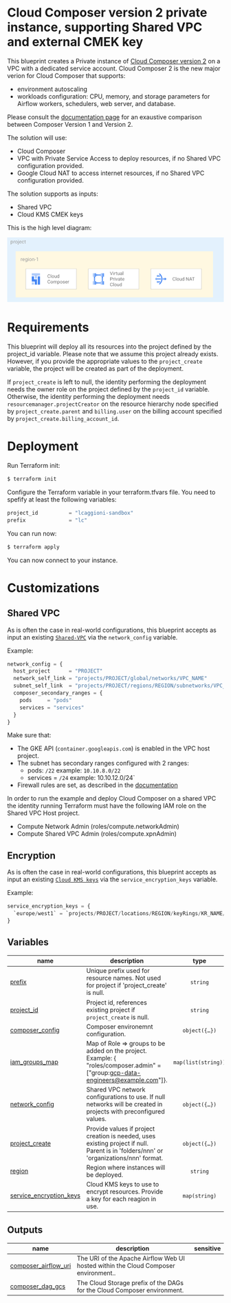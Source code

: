 # Cloud Composer version 2 private instance, supporting Shared VPC and external CMEK key

This blueprint creates a Private instance of [Cloud Composer version 2](https://cloud.google.com/composer/docs/composer-2/composer-versioning-overview) on a VPC with a dedicated service account. Cloud Composer 2 is the new major verion for Cloud Composer that supports:
 - environment autoscaling
 - workloads configuration: CPU, memory, and storage parameters for Airflow workers, schedulers, web server, and database.

Please consult the [documentation page](https://cloud.google.com/composer/docs/composer-2/composer-versioning-overview) for an exaustive comparison between Composer Version 1 and Version 2.

The solution will use:
 - Cloud Composer 
 - VPC with Private Service Access to deploy resources, if no Shared VPC configuration provided.
 - Google Cloud NAT to access internet resources, if no Shared VPC configuration provided.

The solution supports as inputs:
 - Shared VPC 
 - Cloud KMS CMEK keys

This is the high level diagram:

![Cloud Composer 2 architecture overview](./diagram.png "Cloud Composer 2 architecture overview")

# Requirements
This blueprint will deploy all its resources into the project defined by the project_id variable. Please note that we assume this project already exists. However, if you provide the appropriate values to the `project_create` variable, the project will be created as part of the deployment.

If `project_create` is left to null, the identity performing the deployment needs the owner role on the project defined by the `project_id` variable. Otherwise, the identity performing the deployment needs `resourcemanager.projectCreator` on the resource hierarchy node specified by `project_create.parent` and `billing.user` on the billing account specified by `project_create.billing_account_id`.

# Deployment
Run Terraform init:

```bash
$ terraform init
```

Configure the Terraform variable in your terraform.tfvars file. You need to spefify at least the following variables:

```tfvars
project_id          = "lcaggioni-sandbox"
prefix              = "lc"
```

You can run now:

```bash
$ terraform apply
```

You can now connect to your instance.

# Customizations

## Shared VPC
As is often the case in real-world configurations, this blueprint accepts as input an existing [`Shared-VPC`](https://cloud.google.com/vpc/docs/shared-vpc) via the `network_config` variable. 

Example:
```tfvars
network_config = {
  host_project      = "PROJECT"
  network_self_link = "projects/PROJECT/global/networks/VPC_NAME"
  subnet_self_link  = "projects/PROJECT/regions/REGION/subnetworks/VPC_NAME"
  composer_secondary_ranges = {
    pods     = "pods"
    services = "services"
  }
}
```

Make sure that:
- The GKE API (`container.googleapis.com`) is enabled in the VPC host project.
- The subnet has secondary ranges configured with 2 ranges:
    - pods: `/22` example: `10.10.8.0/22`
    - services = `/24` example: 10.10.12.0/24`
- Firewall rules are set, as described in the [documentation](https://cloud.google.com/composer/docs/how-to/managing/configuring-private-ip#step_3_configure_firewall_rules)

In order to run the example and deploy Cloud Composer on a shared VPC the identity running Terraform must have the following IAM role on the Shared VPC Host project.
 - Compute Network Admin (roles/compute.networkAdmin)
 - Compute Shared VPC Admin (roles/compute.xpnAdmin)

## Encryption
As is often the case in real-world configurations, this blueprint accepts as input an existing [`Cloud KMS keys`](https://cloud.google.com/kms/docs/cmek) via the `service_encryption_keys` variable. 

Example:
```tfvars
service_encryption_keys = {
  `europe/west1` = `projects/PROJECT/locations/REGION/keyRings/KR_NAME/cryptoKeys/KEY_NAME`
}
```
<!-- BEGIN TFDOC -->

## Variables

| name | description | type | required | default |
|---|---|:---:|:---:|:---:|
| [prefix](variables.tf#L49) | Unique prefix used for resource names. Not used for project if 'project_create' is null. | <code>string</code> | ✓ |  |
| [project_id](variables.tf#L63) | Project id, references existing project if `project_create` is null. | <code>string</code> | ✓ |  |
| [composer_config](variables.tf#L17) | Composer environemnt configuration. | <code title="object&#40;&#123;&#10;  environment_size &#61; string&#10;  image_version    &#61; string&#10;&#125;&#41;">object&#40;&#123;&#8230;&#125;&#41;</code> |  | <code title="&#123;&#10;  environment_size &#61; &#34;ENVIRONMENT_SIZE_SMALL&#34;&#10;  image_version    &#61; &#34;composer-2-airflow-2&#34;&#10;&#125;">&#123;&#8230;&#125;</code> |
| [iam_groups_map](variables.tf#L29) | Map of Role => groups to be added on the project. Example: { \"roles/composer.admin\" = [\"group:gcp-data-engineers@example.com\"]}. | <code>map&#40;list&#40;string&#41;&#41;</code> |  | <code>null</code> |
| [network_config](variables.tf#L35) | Shared VPC network configurations to use. If null networks will be created in projects with preconfigured values. | <code title="object&#40;&#123;&#10;  host_project      &#61; string&#10;  network_self_link &#61; string&#10;  subnet_self_link  &#61; string&#10;  composer_secondary_ranges &#61; object&#40;&#123;&#10;    pods     &#61; string&#10;    services &#61; string&#10;  &#125;&#41;&#10;&#125;&#41;">object&#40;&#123;&#8230;&#125;&#41;</code> |  | <code>null</code> |
| [project_create](variables.tf#L54) | Provide values if project creation is needed, uses existing project if null. Parent is in 'folders/nnn' or 'organizations/nnn' format. | <code title="object&#40;&#123;&#10;  billing_account_id &#61; string&#10;  parent             &#61; string&#10;&#125;&#41;">object&#40;&#123;&#8230;&#125;&#41;</code> |  | <code>null</code> |
| [region](variables.tf#L68) | Region where instances will be deployed. | <code>string</code> |  | <code>&#34;europe-west1&#34;</code> |
| [service_encryption_keys](variables.tf#L74) | Cloud KMS keys to use to encrypt resources. Provide a key for each reagion in use. | <code>map&#40;string&#41;</code> |  | <code>null</code> |

## Outputs

| name | description | sensitive |
|---|---|:---:|
| [composer_airflow_uri](outputs.tf#L22) | The URI of the Apache Airflow Web UI hosted within the Cloud Composer environment.. |  |
| [composer_dag_gcs](outputs.tf#L17) | The Cloud Storage prefix of the DAGs for the Cloud Composer environment. |  |

<!-- END TFDOC -->
